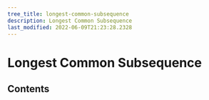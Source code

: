 ```yaml
---
tree_title: longest-common-subsequence
description: Longest Common Subsequence
last_modified: 2022-06-09T21:23:28.2328
---
```


# Longest Common Subsequence

## Contents

